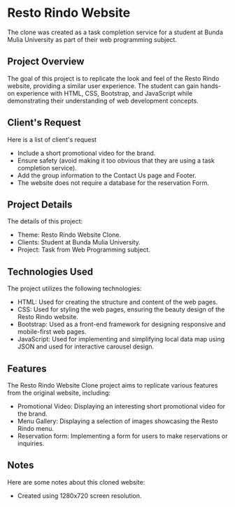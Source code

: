 # Resto Rindo Website
The clone was created as a task completion service for a student at Bunda Mulia University as part of their web programming subject.

## Project Overview
The goal of this project is to replicate the look and feel of the Resto Rindo website, providing a similar user experience. The student can gain hands-on experience with HTML, CSS, Bootstrap, and JavaScript while demonstrating their understanding of web development concepts.

## Client's Request
Here is a list of client's request
- Include a short promotional video for the brand.
- Ensure safety (avoid making it too obvious that they are using a task completion service).
- Add the group information to the Contact Us page and Footer.
- The website does not require a database for the reservation Form.

## Project Details
The details of this project:
- Theme: Resto Rindo Website Clone.
- Clients: Student at Bunda Mulia University.
- Project: Task from Web Programming subject.

## Technologies Used
The project utilizes the following technologies:
- HTML: Used for creating the structure and content of the web pages.
- CSS: Used for styling the web pages, ensuring the beauty design of the Resto Rindo website.
- Bootstrap: Used as a front-end framework for designing responsive and mobile-first web pages.
- JavaScript: Used for implementing and simplifying local data map using JSON and used for interactive carousel design.

## Features
The Resto Rindo Website Clone project aims to replicate various features from the original website, including:
- Promotional Video: Displaying an interesting short promotional video for the brand.
- Menu Gallery: Displaying a selection of images showcasing the Resto Rindo menu.
- Reservation form: Implementing a form for users to make reservations or inquiries.

## Notes
Here are some notes about this cloned website:
- Created using 1280x720 screen resolution.

